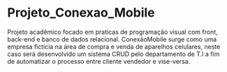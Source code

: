 # Projeto_Conexao_Mobile
Projeto acadêmico focado em praticas de programação visual com front, back-end e banco de dados relacional. ConexãoMobile surge como uma empresa fictícia na área de compra e venda de aparelhos celulares, neste caso será desenvolvido um sistema CRUD pelo departamento de T.I a fim de automatizar o processo entre cliente vendedor  e vise-versa. 
